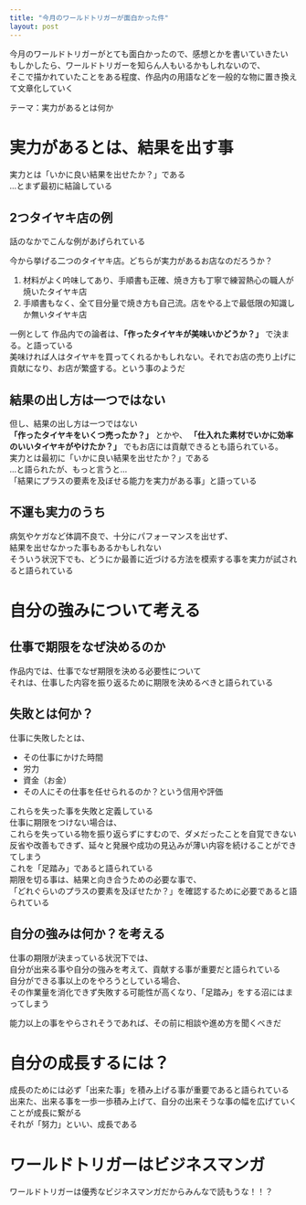 ```yaml
---
title: "今月のワールドトリガーが面白かった件"
layout: post
---
```


今月のワールドトリガーがとても面白かったので、感想とかを書いていきたい  
もしかしたら、ワールドトリガーを知らん人もいるかもしれないので、  
そこで描かれていたことをある程度、作品内の用語などを一般的な物に置き換えて文章化していく  

テーマ：実力があるとは何か

# 実力があるとは、結果を出す事

実力とは「いかに良い結果を出せたか？」である  
…とまず最初に結論している  

## 2つタイヤキ店の例

話のなかでこんな例があげられている  

今から挙げる二つのタイヤキ店。どちらが実力があるお店なのだろうか？  

1. 材料がよく吟味してあり、手順書も正確、焼き方も丁寧で練習熱心の職人が焼いたタイヤキ店  
2. 手順書もなく、全て目分量で焼き方も自己流。店をやる上で最低限の知識しか無いタイヤキ店  

一例として 作品内での論者は、**「作ったタイヤキが美味いかどうか？」** で決まる。と語っている  
美味ければ人はタイヤキを買ってくれるかもしれない。それでお店の売り上げに貢献になり、お店が繁盛する。という事のようだ  

## 結果の出し方は一つではない

但し、結果の出し方は一つではない  
**「作ったタイヤキをいくつ売ったか？」** とかや、 **「仕入れた素材でいかに効率のいいタイヤキがやけたか？」** でもお店には貢献できるとも語られている。  
実力とは最初に「いかに良い結果を出せたか？」である  
…と語られたが、もっと言うと…  
「結果にプラスの要素を及ぼせる能力を実力がある事」と語っている  

## 不運も実力のうち

病気やケガなど体調不良で、十分にパフォーマンスを出せず、  
結果を出せなかった事もあるかもしれない  
そういう状況下でも、どうにか最善に近づける方法を模索する事を実力が試されると語られている  

# 自分の強みについて考える

## 仕事で期限をなぜ決めるのか

作品内では、仕事でなぜ期限を決める必要性について  
それは、仕事した内容を振り返るために期限を決めるべきと語られている  

## 失敗とは何か？

仕事に失敗したとは、  

* その仕事にかけた時間
* 労力
* 資金（お金）
* その人にその仕事を任せられるのか？という信用や評価

これらを失った事を失敗と定義している  
仕事に期限をつけない場合は、  
これらを失っている物を振り返らずにすむので、ダメだったことを自覚できない  
反省や改善もできず、延々と発展や成功の見込みが薄い内容を続けることができてしまう  
これを「足踏み」であると語られている  
期限を切る事は、結果と向き合うための必要な事で、  
「どれぐらいのプラスの要素を及ぼせたか？」を確認するために必要であると語られている  

## 自分の強みは何か？を考える

仕事の期限が決まっている状況下では、  
自分が出来る事や自分の強みを考えて、貢献する事が重要だと語られている  
自分ができる事以上のをやろうとしている場合、  
その作業量を消化できず失敗する可能性が高くなり、「足踏み」をする沼にはまってしまう

能力以上の事をやらされそうであれば、その前に相談や進め方を聞くべきだ

# 自分の成長するには？

成長のためには必ず「出来た事」を積み上げる事が重要であると語られている  
出来た、出来る事を一歩一歩積み上げて、自分の出来そうな事の幅を広げていくことが成長に繋がる  
それが「努力」といい、成長である

# ワールドトリガーはビジネスマンガ

ワールドトリガーは優秀なビジネスマンガだからみんなで読もうな！！？
